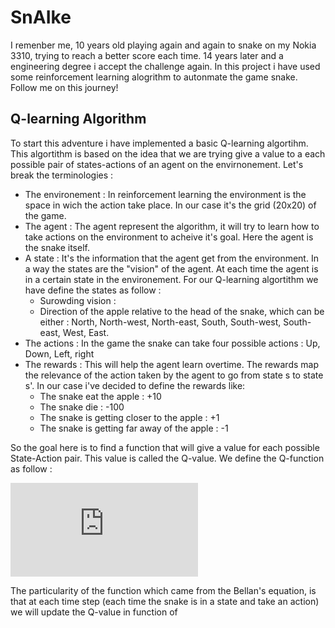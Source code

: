 # SnAIke

I remenber me, 10 years old playing again and again to snake on my Nokia 3310, trying to reach a better score each time. 14 years later and a engineering degree i accept the challenge again. In this project i have used some reinforcement learning alogrithm to autonmate the game snake. Follow me on this journey! 

## Q-learning Algorithm

To start this adventure i have implemented a basic Q-learning algortihm. This algortithm is based on the idea that we are trying give a value to a each possible pair of states-actions of an agent on the envirnonement. Let's break the terminologies : 
- The environement : In reinforcement learning the environment is the space in wich the action take place. In our case it's the grid (20x20) of the game.
- The agent : The agent represent the algorithm, it will try to learn how to take actions on the environment to acheive it's goal. Here the agent is the snake itself.
- A state : It's the information that the agent get from the environment. In a way the states are the "vision" of the agent. At each time the agent is in a certain state in the environement. For our Q-learning algortithm we have define the states as follow : 
    - Surowding vision : 
    - Direction of the apple relative to the head of the snake, which can be either : North, North-west, North-east, South, South-west, South-east, West, East. 
- The actions : In the game the snake can take four possible actions : Up, Down, Left, right
- The rewards :  This will help the agent learn overtime. The rewards map the relevance of the action taken by the agent to go from state s to state s'. In our case i've decided to define the rewards like: 
    - The snake eat the apple : +10 
    - The snake die : -100 
    - The snake is getting closer to the apple : +1 
    - The snake is getting far away of the apple : -1 

So the goal here is to find a function that will give a value for each possible State-Action pair. This value is called the Q-value. We define the Q-function as follow : 

![equation](http://www.sciweavers.org/tex2img.php?eq=Q%20%5Cbig%28s%2Ca%5Cbig%29%20%3A%3D%20%281-%20%20%5Calpha%20%29Q%20%5Cbig%28s%2Ca%5Cbig%29%2B%20%5Calpha%20%28r%20%2B%20%20%5Cgamma%20%20%5Cmax_%7Ba%27%7D%20Q%20%5Cbig%28s%27%2Ca%27%5Cbig%29%20%29&bc=White&fc=Black&im=png&fs=18&ff=modern&edit=0)

The particularity of the function which came from the Bellan's equation, is that at each time step (each time the snake is in a state and take an action) we will update the Q-value in function of 
